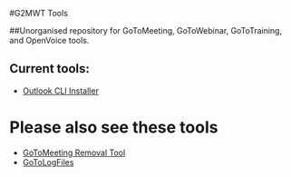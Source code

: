 #G2MWT Tools

##Unorganised repository for GoToMeeting, GoToWebinar, GoToTraining, and OpenVoice tools.

## Current tools:
* [Outlook CLI Installer](https://github.com/robotmachine/G2MWT-Tools/releases/download/latest/outlook_cli_install.zip)

# Please also see these tools
* [GoToMeeting Removal Tool](https://github.com/robotmachine/GoToMeeting-Removal-Tool)
* [GoToLogFiles](https://github.com/robotmachine/GoToLogFiles)

